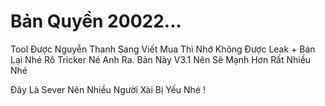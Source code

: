 # Bản Quyền 20022...
Tool Được
Nguyễn Thanh Sang Viết Mua Thì Nhớ Không Được Leak + Bán Lại Nhé Rô
Tricker Né Anh Ra.
Bản Này V3.1 Nên Sẽ Mạnh Hơn Rất Nhiều Nhé

Đây Là Sever Nên Nhiều Người Xài Bị Yếu Nhé !
